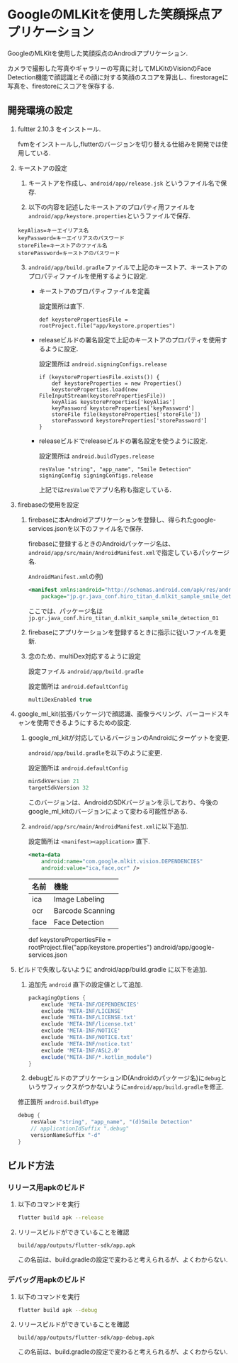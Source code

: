 # GoogleのMLKitを使用した笑顔採点アプリケーション

GoogleのMLKitを使用した笑顔採点のAndrodiアプリケーション.

カメラで撮影した写真やギャラリーの写真に対してMLKitのVisionのFace Detection機能で顔認識とその顔に対する笑顔のスコアを算出し、firestorageに写真を、firestoreにスコアを保存する.

## 開発環境の設定

1. fultter 2.10.3 をインストール.

    fvmをインストールし,flutterのバージョンを切り替える仕組みを開発では使用している.
    
2. キーストアの設定

    1. キーストアを作成し、`android/app/release.jsk` というファイル名で保存.

    2. 以下の内容を記述したキーストアのプロパティ用ファイルを`android/app/keystore.properties`というファイルで保存.

    ```proerties
    keyAlias=キーエイリアス名
    keyPassword=キーエイリアスのパスワード
    storeFile=キーストアのファイル名
    storePassword=キーストアのパスワード
    ```
    
    3. `android/app/build.gradle`ファイルで上記のキーストア、キーストアのプロパティファイルを使用するように設定.

        - キーストアのプロパティファイルを定義

            設定箇所は直下.

            ```properties
            def keystorePropertiesFile = rootProject.file("app/keystore.properties")
            ```

        - releaseビルドの署名設定で上記のキーストアのプロパティを使用するように設定.

            設定箇所は `android.signingConfigs.release`

            ```properties
            if (keystorePropertiesFile.exists()) {
                def keystoreProperties = new Properties()
                keystoreProperties.load(new FileInputStream(keystorePropertiesFile))
                keyAlias keystoreProperties['keyAlias']
                keyPassword keystoreProperties['keyPassword']
                storeFile file(keystoreProperties['storeFile'])
                storePassword keystoreProperties['storePassword']
            }
            ```
            
        - releaseビルドでreleaseビルドの署名設定を使うように設定.

            設定箇所は `android.buildTypes.release`

            ```properties
            resValue "string", "app_name", "Smile Detection"
            signingConfig signingConfigs.release
            ```
            
            上記では`resValue`でアプリ名称も指定している.
            
3. firebaseの使用を設定

    1. firebaseに本Androidアプリケーションを登録し、得られたgoogle-services.jsonを以下のファイル名で保存.
                        
        firebaseに登録するときのAndroidパッケージ名は、`android/app/src/main/AndroidManifest.xml`で指定しているパッケージ名.

        `AndroidManifest.xml`の例)

        ```xml
        <manifest xmlns:android="http://schemas.android.com/apk/res/android"
            package="jp.gr.java_conf.hiro_titan_d.mlkit_sample_smile_detection_01">
        ```
        
        ここでは、パッケージ名は `jp.gr.java_conf.hiro_titan_d.mlkit_sample_smile_detection_01` 
        
    2. firebaseにアプリケーションを登録するときに指示に従いファイルを更新.
    
    3. 念のため、multiDex対応するように設定

        設定ファイル `android/app/build.gradle`

        設定箇所は `android.defaultConfig`

        ```gradle
        multiDexEnabled true
        ```

4. google_ml_kit(拡張パッケージ)で顔認識、画像ラベリング、バーコードスキャンを使用できるようにするための設定.

    1. google_ml_kitが対応しているバージョンのAndroidにターゲットを変更.

        `android/app/build.gradle`を以下のように変更.
        
        設定箇所は `android.defaultConfig`

        ```gradle
        minSdkVersion 21
        targetSdkVersion 32
        ```
        
        このバージョンは、AndroidのSDKバージョンを示しており、今後のgoogle_ml_kitのバージョンによって変わる可能性がある.

    2. `android/app/src/main/AndroidManifest.xml`に以下追加.
    
        設定箇所は `<manifest><application>` 直下.

        ```xml
        <meta-data
            android:name="com.google.mlkit.vision.DEPENDENCIES"
            android:value="ica,face,ocr" />
        ```

        | 名前 | 機能 |
        |:---|:---|
        | ica | Image Labeling |
        | ocr | Barcode Scanning |
        | face | Face Detection |


        
        def keystorePropertiesFile = rootProject.file("app/keystore.properties")
    android/app/google-services.json
    
5. ビルドで失敗しないように android/app/build.gradle に以下を追加.

    1. 追加先 `android` 直下の設定値として追加.

        ```gradle
        packagingOptions {
            exclude 'META-INF/DEPENDENCIES'
            exclude 'META-INF/LICENSE'
            exclude 'META-INF/LICENSE.txt'
            exclude 'META-INF/license.txt'
            exclude 'META-INF/NOTICE'
            exclude 'META-INF/NOTICE.txt'
            exclude 'META-INF/notice.txt'
            exclude 'META-INF/ASL2.0'
            exclude("META-INF/*.kotlin_module")
        }
        ```
        
    2. debugビルドのアプリケーションID(Androidのパッケージ名)に`debug`というサフィックスがつかないように`android/app/build.gradle`を修正.

    修正箇所 `android.buildType`
    
    ```gradle
    debug {
        resValue "string", "app_name", "(d)Smile Detection"
        // applicationIdSuffix ".debug"
        versionNameSuffix "-d"
    }
    ```

## ビルド方法

### リリース用apkのビルド

1. 以下のコマンドを実行

    ```sh
    flutter build apk --release
    ```

2. リリースビルドができていることを確認

    `build/app/outputs/flutter-sdk/app.apk`
    
    この名前は、build.gradleの設定で変わると考えられるが、よくわからない.

### デバッグ用apkのビルド

1. 以下のコマンドを実行

    ```sh
    flutter build apk --debug
    ```

2. リリースビルドができていることを確認

    `build/app/outputs/flutter-sdk/app-debug.apk`
    
    この名前は、build.gradleの設定で変わると考えられるが、よくわからない.
